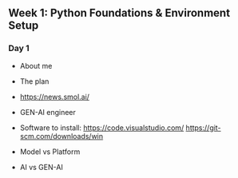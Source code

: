 

## **Week 1: Python Foundations & Environment Setup**

### Day 1

- About me
- The plan
- https://news.smol.ai/
- GEN-AI engineer
- Software to install:
https://code.visualstudio.com/
https://git-scm.com/downloads/win

- Model vs Platform
- AI vs GEN-AI

